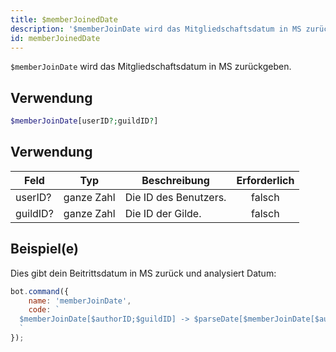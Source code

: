 ```yaml
---
title: $memberJoinedDate
description: '$memberJoinDate wird das Mitgliedschaftsdatum in MS zurückgeben.'
id: memberJoinedDate
---
```


`$memberJoinDate` wird das Mitgliedschaftsdatum in MS zurückgeben.

## Verwendung

```php
$memberJoinDate[userID?;guildID?]
```

## Verwendung

| Feld     | Typ        | Beschreibung          | Erforderlich |
| -------- | ---------- | --------------------- |:------------:|
| userID?  | ganze Zahl | Die ID des Benutzers. |    falsch    |
| guildID? | ganze Zahl | Die ID der Gilde.     |    falsch    |

## Beispiel(e)

Dies gibt dein Beitrittsdatum in MS zurück und analysiert Datum:

```javascript
bot.command({
    name: 'memberJoinDate',
    code: `
  $memberJoinDate[$authorID;$guildID] -> $parseDate[$memberJoinDate[$authorID;$guildID]]
  `
});
```
